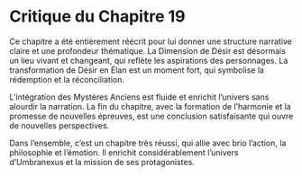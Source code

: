 # Critique du Chapitre 19

Ce chapitre a été entièrement réécrit pour lui donner une structure narrative claire et une profondeur thématique. La Dimension de Désir est désormais un lieu vivant et changeant, qui reflète les aspirations des personnages. La transformation de Désir en Élan est un moment fort, qui symbolise la rédemption et la réconciliation.

L’intégration des Mystères Anciens est fluide et enrichit l’univers sans alourdir la narration. La fin du chapitre, avec la formation de l’harmonie et la promesse de nouvelles épreuves, est une conclusion satisfaisante qui ouvre de nouvelles perspectives.

Dans l’ensemble, c’est un chapitre très réussi, qui allie avec brio l’action, la philosophie et l’émotion. Il enrichit considérablement l’univers d’Umbranexus et la mission de ses protagonistes.